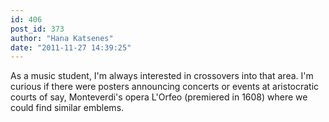 ```yaml
---
id: 406
post_id: 373
author: "Hana Katsenes"
date: "2011-11-27 14:39:25"
---
```

As a music student, I'm always interested in crossovers into that area. I'm curious if there were posters announcing concerts or events at aristocratic courts of say, Monteverdi's opera L'Orfeo (premiered in 1608) where we could find similar emblems.
